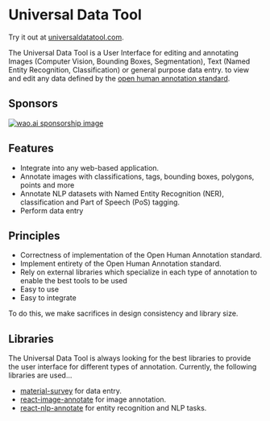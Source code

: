 # Universal Data Tool

Try it out at [universaldatatool.com](https://universaldatatool.com).

The Universal Data Tool is a User Interface for editing and annotating Images (Computer Vision, Bounding Boxes, Segmentation), Text (Named Entity Recognition, Classification) or general purpose data entry. to view and edit any data defined by the [open human annotation standard](https://github.com/OpenHumanAnnotation/open-human-annotation-task-format).

<!-- [Check out the demo here.](#) -->

## Sponsors

[![wao.ai sponsorship image](https://s3.amazonaws.com/asset.workaround.online/sponsorship-banner-1.png)](https://wao.ai)

## Features

- Integrate into any web-based application.
- Annotate images with classifications, tags, bounding boxes, polygons, points and more
- Annotate NLP datasets with Named Entity Recognition (NER), classification and Part of Speech (PoS) tagging.
- Perform data entry

## Principles

- Correctness of implementation of the Open Human Annotation standard.
- Implement entirety of the Open Human Annotation standard.
- Rely on external libraries which specialize in each type of annotation to enable the best tools to be used
- Easy to use
- Easy to integrate

To do this, we make sacrifices in design consistency and library size.

## Libraries

The Universal Data Tool is always looking for the best libraries to provide the
user interface for different types of annotation. Currently, the following
libraries are used...

- [material-survey](https://github.com/collegeai/material-survey) for data entry.
- [react-image-annotate](https://github.com/workaroundonline/react-image-annotate) for image annotation.
- [react-nlp-annotate](https://github.com/workaroundonline/react-nlp-annotate) for entity recognition and NLP tasks.
